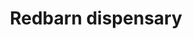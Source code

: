---
title: "Redbarn dispensary"
url: /springfield/redbarn-dispensary-main-street/
shop: cannabis
---